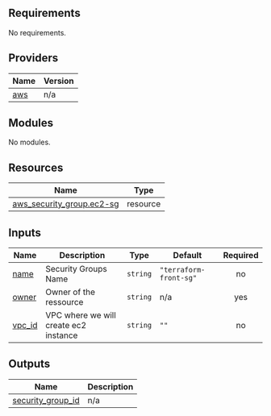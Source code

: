 <!-- BEGIN_TF_DOCS -->
## Requirements

No requirements.

## Providers

| Name | Version |
|------|---------|
| <a name="provider_aws"></a> [aws](#provider\_aws) | n/a |

## Modules

No modules.

## Resources

| Name | Type |
|------|------|
| [aws_security_group.ec2-sg](https://registry.terraform.io/providers/hashicorp/aws/latest/docs/resources/security_group) | resource |

## Inputs

| Name | Description | Type | Default | Required |
|------|-------------|------|---------|:--------:|
| <a name="input_name"></a> [name](#input\_name) | Security Groups Name | `string` | `"terraform-front-sg"` | no |
| <a name="input_owner"></a> [owner](#input\_owner) | Owner of the ressource | `string` | n/a | yes |
| <a name="input_vpc_id"></a> [vpc\_id](#input\_vpc\_id) | VPC where we will create ec2 instance | `string` | `""` | no |

## Outputs

| Name | Description |
|------|-------------|
| <a name="output_security_group_id"></a> [security\_group\_id](#output\_security\_group\_id) | n/a |
<!-- END_TF_DOCS -->
